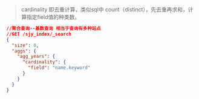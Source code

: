 > cardinality 即去重计算，类似sql中 count（distinct），先去重再求和，计算指定field值的种类数。



```json
//聚合查询--基数查询 相当于查询有多种站点
//GET /sjy_index/_search
{
  "size": 0,
  "aggs": {
    "agg_years": {
      "cardinality": {
        "field": "name.keyword"
      }
    }
  }
}
```

